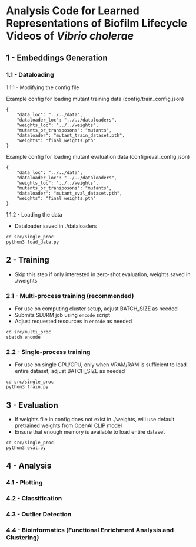 # Analysis Code for Learned Representations of Biofilm Lifecycle Videos of _Vibrio cholerae_
## 1 - Embeddings Generation
### 1.1 - Dataloading
1.1.1 - Modifying the config file

Example config for loading mutant training data (config/train_config.json)
```
{
    "data_loc": "../../data",
    "dataloader_loc": "../../dataloaders",
    "weights_loc": "../../weights",
    "mutants_or_transposons": "mutants",
    "dataloader": "mutant_train_dataset.pth",
    "weights": "final_weights.pth"
}
```
Example config for loading mutant evaluation data (config/eval_config.json)
```
{
    "data_loc": "../../data",
    "dataloader_loc": "../../dataloaders",
    "weights_loc": "../../weights",
    "mutants_or_transposons": "mutants",
    "dataloader": "mutant_eval_dataset.pth",
    "weights": "final_weights.pth"
}
```
1.1.2 - Loading the data 

- Dataloader saved in ./dataloaders

```
cd src/single_proc
python3 load_data.py
```
## 2 - Training 

- Skip this step if only interested in zero-shot evaluation, weights saved in ./weights

### 2.1 - Multi-process training (recommended)

- For use on computing cluster setup, adjust BATCH_SIZE as needed
- Submits SLURM job using ```encode``` script
- Adjust requested resources in ```encode``` as needed
```
cd src/multi_proc
sbatch encode
```
### 2.2 - Single-process training 

- For use on single GPU/CPU, only when VRAM/RAM is sufficient to load entire dataset, adjust BATCH_SIZE as needed

```
cd src/single_proc
python3 train.py
```
## 3 - Evaluation 

- If weights file in config does not exist in ./weights, will use default pretrained weights from OpenAI CLIP model
- Ensure that enough memory is available to load entire dataset
    
```
cd src/single_proc
python3 eval.py
```
## 4 - Analysis 
### 4.1 - Plotting
### 4.2 - Classification
### 4.3 - Outlier Detection
### 4.4 - Bioinformatics (Functional Enrichment  Analysis and Clustering)




